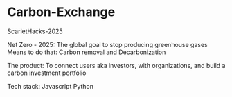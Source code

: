 # Carbon-Exchange
ScarletHacks-2025

Net Zero - 2025: The global goal to stop producing greenhouse gases
Means to do that: Carbon removal and Decarbonization

The product: To connect users aka investors, with organizations, and build a carbon investment portfolio

Tech stack:
Javascript
Python
